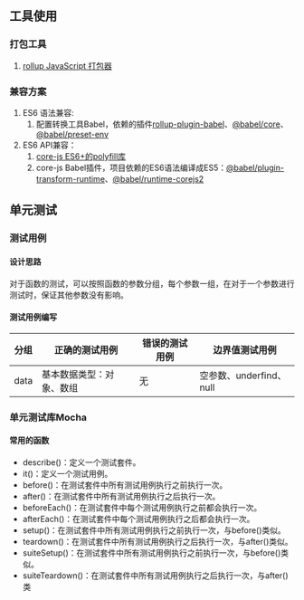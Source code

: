 ## 工具使用

### 打包工具
1. [rollup JavaScript 打包器](https://rollupjs.org/)

### 兼容方案
1. ES6 语法兼容:
   1. 配置转换工具Babel，依赖的插件[rollup-plugin-babel](https://github.com/rollup/plugins/tree/master/packages/babel#readme)、[@babel/core](https://babel.dev/docs/babel-core)、[@babel/preset-env](https://babel.dev/docs/babel-preset-env) 
2. ES6 API兼容：
    1. [core-js ES6+的polyfill库](https://github.com/zloirock/core-js#readme)
    2. core-js Babel插件，项目依赖的ES6语法编译成ES5：[@babel/plugin-transform-runtime](https://babel.dev/docs/babel-plugin-transform-runtime)、[@babel/runtime-corejs2](https://babel.dev/docs/babel-runtime-corejs2)


## 单元测试

### 测试用例
#### 设计思路
对于函数的测试，可以按照函数的参数分组，每个参数一组，在对于一个参数进行测试时，保证其他参数没有影响。

#### 测试用例编写
| 分组   | 正确的测试用例      | 错误的测试用例 | 边界值测试用例            |
|------|--------------|---------|--------------------|
| data | 基本数据类型：对象、数组 | 无       | 空参数、underfind、null |

### 单元测试库Mocha

#### 常用的函数
* describe()：定义一个测试套件。
* it()：定义一个测试用例。
* before()：在测试套件中所有测试用例执行之前执行一次。
* after()：在测试套件中所有测试用例执行之后执行一次。
* beforeEach()：在测试套件中每个测试用例执行之前都会执行一次。
* afterEach()：在测试套件中每个测试用例执行之后都会执行一次。
* setup()：在测试套件中所有测试用例执行之前执行一次，与before()类似。
* teardown()：在测试套件中所有测试用例执行之后执行一次，与after()类似。
* suiteSetup()：在测试套件中所有测试用例执行之前执行一次，与before()类似。
* suiteTeardown()：在测试套件中所有测试用例执行之后执行一次，与after()类
